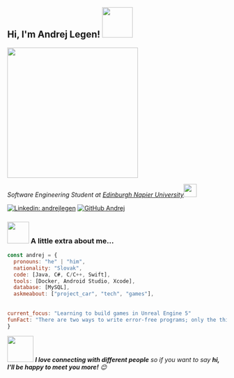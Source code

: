 <h2> Hi, I'm Andrej Legen! <img src="https://media4.giphy.com/media/j5hWF2V3RlNGItTkGc/200w.webp?cid=ecf05e47iiwg47on4bm1bjo1q5h2xqnzueyrzm2rmnonevz6&rid=200w.webp&ct=s" width="70"></h2>

<img src="https://media4.giphy.com/media/JR7iS0j2YwfW9mopu3/giphy.gif?cid=ecf05e47fk6n71mb83xyushrr8qiqv2k9wyzx7v3dztvnzen&rid=giphy.gif&ct=s" width="300">


<p><em>Software Engineering Student at <a href="https://www.napier.ac.uk">Edinburgh Napier University</a><img src="https://media0.giphy.com/media/XuBtcsV266vepmoEYG/200w.webp?cid=ecf05e4770f7i9rew7gegwlr1g9uqw87fh5l3lfokugdz95w&rid=200w.webp&ct=s" width="30">
</em></p>

[![Linkedin: andrejlegen](https://img.shields.io/badge/-andrejlegen-blue?style=flat-square&logo=Linkedin&logoColor=white&link=https://www.linkedin.com/in/andrejlegen/)](https://www.linkedin.com/in/andrejlegen/)
[![GitHub Andrej](https://img.shields.io/github/followers/Aexere?label=follow&style=social)](https://github.com/Aexere)

### <img src="https://media.giphy.com/media/VgCDAzcKvsR6OM0uWg/giphy.gif" width="50"> A little extra about me...  

```javascript
const andrej = {
  pronouns: "he" | "him",
  nationality: "Slovak",
  code: [Java, C#, C/C++, Swift],
  tools: [Docker, Android Studio, Xcode],
  database: [MySQL],
  askmeabout: ["project_car", "tech", "games"],
  
  
current_focus: "Learning to build games in Unreal Engine 5"
funFact: "There are two ways to write error-free programs; only the third one works"
}
```

<img src="https://media1.giphy.com/media/CCd0m9LrWDDqOy9x27/200w.webp?cid=ecf05e47y4yo9nxau8ecx7s3rp7ddq2e6z5rvt1uyq3qdryy&rid=200w.webp&ct=s" width="60"> <em><b>I love connecting with different people</b> so if you want to say <b>hi, I'll be happy to meet you more!</b> 😊</em>
